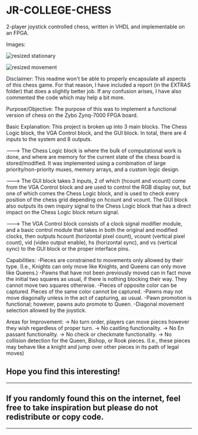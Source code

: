 # JR-COLLEGE-CHESS
2-player joystick controlled chess, written in VHDL and implementable on an FPGA.

Images: 

![resized stationary](https://github.com/JuniorBrice/JR-COLLEGE-CHESS/assets/79341423/b4e74fdf-d86c-4e5e-aa4d-e434e0bfd549)

![resized movement](https://github.com/JuniorBrice/JR-COLLEGE-CHESS/assets/79341423/efbc2610-4653-4ecb-a2ef-bd866dbd02c0)

Disclaimer:
This readme won't be able to properly encapsulate all aspects of this chess game. For that reason, I have included a report (in the EXTRAS folder) that does a slightly
better job. If any confusion arises, I have also commented the code which may help a bit more.

Purpose/Objective:
The purpose of this was to implement a functional version of chess on the Zybo Zynq-7000 FPGA board.

Basic Explanation:
This project is broken up into 3 main blocks. The Chess Logic block, the VGA Control block, and the GUI block. In total, there are 4 inputs to the system and 8 outputs.

---> The Chess Logic block is where the bulk of computational work is done, and where are memory for the current state of the chess board is stored/modified. It was implemented
using a combination of large priority/non-priority muxes, memory arrays, and a custom logic design. 

---> The GUI block takes 3 inputs, 2 of which (hcount and vcount) come from the VGA Control block and are used to control the RGB display out, but one of which comes the Chess Logic block, and is 
used to check every position of the chess grid depending on hcount and vcount. The GUI block also outputs its own inquiry signal to the Chess Logic block that has a direct impact on the Chess
Logic block return signal.

---> The VGA Control block consists of a clock signal modifier module, and a basic control module that takes in both the original and modified clocks, then outputs hcount (horizontal pixel count),
vcount (vertical pixel count), vid (video output enable), hs (horizontal sync), and vs (vertical sync) to the GUI block or the proper interface pins.

Capabilities:
-Pieces are constrained to movements only allowed by their type. (I.e., Knights can only move like Knights, and Queens can only move like Queens.)
-Pawns that have not been previously moved can in fact move the initial two squares as usual, if there is nothing blocking their way. They cannot move two squares otherwise.
-Pieces of opposite color can be captured. Pieces of the same color cannot be captured.
-Pawns may not move diagonally unless in the act of capturing, as usual.
-Pawn promotion is functional; however, pawns auto promote to Queen.
-Diagonal movement selection allowed by the joystick.

Areas for Improvement:
-> No turn order, players can move pieces however they wish regardless of proper turn.
-> No castling functionality.
-> No En passant functionality.
-> No check or checkmate functionality.
-> No collision detection for the Queen, Bishop, or Rook pieces. (I.e., these pieces may behave like a knight and jump over other pieces in its path of legal moves)

Hope you find this interesting!
------------------------------------------------------------------------------------------------------------------------
------------------------------------------------------------------------------------------------------------------------
If you randomly found this on the internet, feel free to take inspiration but please do not redistribute or copy code.  
------------------------------------------------------------------------------------------------------------------------
------------------------------------------------------------------------------------------------------------------------

